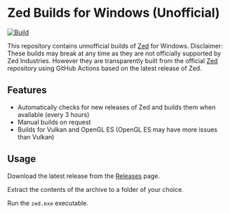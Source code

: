 # Zed Builds for Windows (Unofficial)

[![Build](https://github.com/xarunoba/zed-windows/actions/workflows/build.yml/badge.svg)](https://github.com/xarunoba/zed-windows/actions/workflows/build.yml)

This repository contains unnofficial builds of [Zed](https://github.com/zed-industries/zed) for Windows.
Disclaimer: These builds may break at any time as they are not officially supported by Zed Industries.
However they are transparently built from the official [Zed](https://github.com/zed-industries/zed) repository using GitHub Actions based on the latest release of Zed.

## Features

- Automatically checks for new releases of Zed and builds them when available (every 3 hours)
- Manual builds on request
- Builds for Vulkan and OpenGL ES (OpenGL ES may have more issues than Vulkan)

## Usage

Download the latest release from the [Releases](https://github.com/xarunoba/zed-windows/releases) page.

Extract the contents of the archive to a folder of your choice.

Run the `zed.exe` executable.
